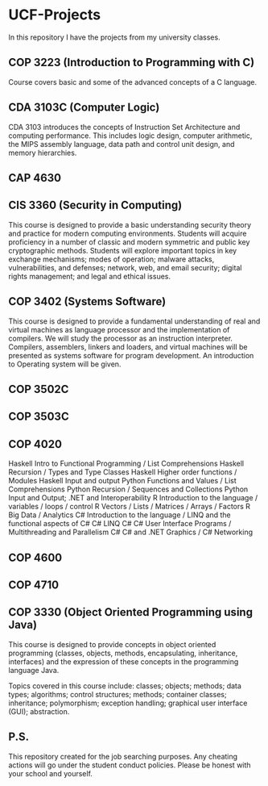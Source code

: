 # UCF-Projects
In this repository I have the projects from my university classes.

## COP 3223 (Introduction to Programming with C)
Course covers basic and some of the advanced concepts of a C language.

## CDA 3103C (Computer Logic)
CDA 3103 introduces the concepts of Instruction Set Architecture and computing performance. This includes logic design, computer arithmetic, the MIPS assembly language, data path and control unit design, and memory hierarchies.

## CAP 4630

## CIS 3360 (Security in Computing)
This course is designed to provide a basic understanding security theory and practice for modern computing environments. Students will acquire proficiency in a number of classic and modern symmetric and public key cryptographic methods. Students will explore important topics in key exchange mechanisms; modes of operation; malware attacks, vulnerabilities, and defenses; network, web, and email security; digital rights management; and legal and ethical issues.

## COP 3402 (Systems Software)
This course is designed to provide a fundamental  understanding of real and virtual machines as language processor and the implementation of compilers. We will study the processor as an instruction interpreter. Compilers, assemblers,  linkers and loaders, and virtual machines will be presented as systems software  for program development. An introduction to Operating system will be given.

## COP 3502C

## COP 3503C

## COP 4020
Haskell   Intro to Functional Programming / List Comprehensions
Haskell   Recursion / Types and Type Classes
Haskell   Higher order functions / Modules
Haskell   Input and output
Python    Functions and Values / List Comprehensions
Python    Recursion / Sequences and Collections
Python    Input and Output; .NET and Interoperability
R         Introduction to the language / variables / loops / control
R         Vectors / Lists / Matrices / Arrays / Factors
R         Big Data / Analytics
C#        Introduction to the language / LINQ and the functional aspects of C#
C#        LINQ
C#        C# User Interface Programs / Multithreading and Parallelism
C#        C# and .NET Graphics  / C# Networking

## COP 4600

## COP 4710

## COP 3330 (Object Oriented Programming using Java)
This course is designed to provide concepts in object oriented programming (classes, objects, methods, encapsulating, inheritance, interfaces) and the expression of these concepts in the programming language Java.  

Topics covered in this course include: classes; objects; methods; data types; algorithms; control structures; methods; container classes; inheritance; polymorphism; exception handling; graphical user interface (GUI); abstraction.  


## P.S.
This repository created for the job searching purposes. Any cheating actions will go under the student conduct policies. Please be honest with your school and yourself.

